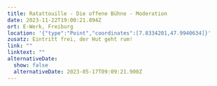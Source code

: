 ```yaml
---
title: Ratattouille - Die offene Bühne - Moderation
date: 2023-11-22T19:00:21.894Z
ort: E-Werk, Freiburg
location: '{"type":"Point","coordinates":[7.8334201,47.9940634]}'
zusatz: Eintritt frei, der Hut geht rum!
link: ""
linktext: ""
alternativeDate:
  show: false
  alternativeDate: 2023-05-17T09:09:21.900Z
---
```

